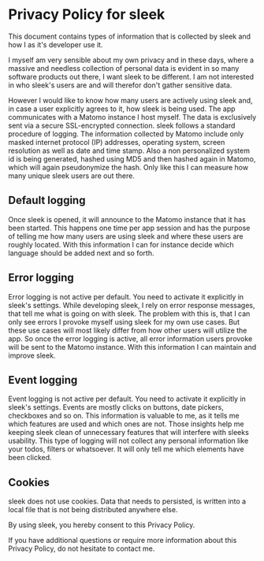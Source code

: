 # Privacy Policy for sleek
This document contains types of information that is collected by sleek and how I as it's developer use it.

I myself am very sensible about my own privacy and in these days, where a massive and needless collection of personal data is evident in so many software products out there, I want sleek to be different. I am not interested in who sleek's users are and will therefor don't gather sensitive data.

However I would like to know how many users are actively using sleek and, in case a user explicitly agrees to it, how sleek is being used. The app communicates with a Matomo instance I host myself. The data is exclusively sent via a secure SSL-encrypted connection. sleek follows a standard procedure of logging. The information collected by Matomo include only masked internet protocol (IP) addresses, operating system, screen resolution as well as date and time stamp. Also a non personalized system id is being generated, hashed using MD5 and then hashed again in Matomo, which will again pseudonymize the hash. Only like this I can measure how many unique sleek users are out there.

## Default logging
Once sleek is opened, it will announce to the Matomo instance that it has been started. This happens one time per app session and has the purpose of telling me how many users are using sleek and where these users are roughly located. With this information I can for instance decide which language should be added next and so forth.

## Error logging
Error logging is not active per default. You need to activate it explicitly in sleek's settings. While developing sleek, I rely on error response messages, that tell me what is going on with sleek. The problem with this is, that I can only see errors I provoke myself using sleek for my own use cases. But these use cases will most likely differ from how other users will utilize the app. So once the error logging is active, all error information users provoke will be sent to the Matomo instance. With this information I can maintain and improve sleek.

## Event logging
Event logging is not active per default. You need to activate it explicitly in sleek's settings. Events are mostly clicks on buttons, date pickers, checkboxes and so on. This information is valuable to me, as it tells me which features are used and which ones are not. Those insights help me keeping sleek clean of unnecessary features that will interfere with sleeks usability. This type of logging will not collect any personal information like your todos, filters or whatsoever. It will only tell me which elements have been clicked.

## Cookies
sleek does not use cookies. Data that needs to persisted, is written into a local file that is not being distributed anywhere else.

By using sleek, you hereby consent to this Privacy Policy.

If you have additional questions or require more information about this Privacy Policy, do not hesitate to contact me.
